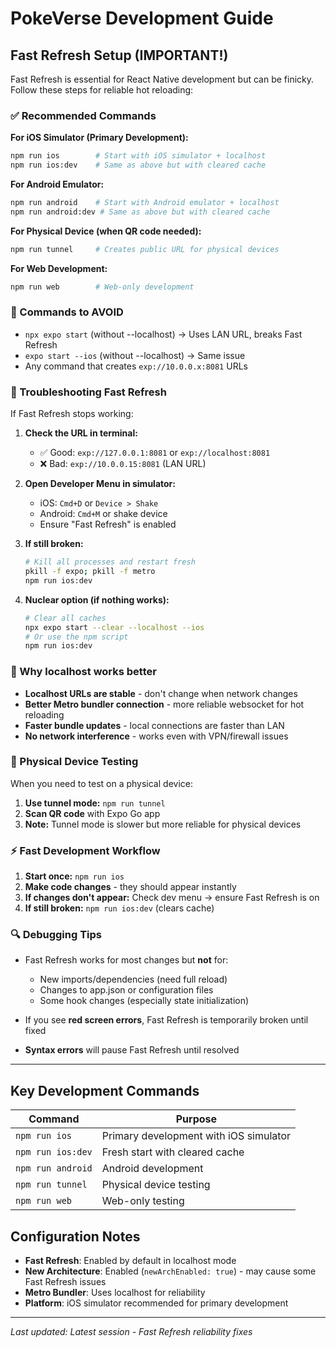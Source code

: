 # PokeVerse Development Guide

## Fast Refresh Setup (IMPORTANT!)

Fast Refresh is essential for React Native development but can be finicky. Follow these steps for reliable hot reloading:

### ✅ Recommended Commands

**For iOS Simulator (Primary Development):**
```bash
npm run ios        # Start with iOS simulator + localhost
npm run ios:dev    # Same as above but with cleared cache
```

**For Android Emulator:**
```bash
npm run android    # Start with Android emulator + localhost  
npm run android:dev # Same as above but with cleared cache
```

**For Physical Device (when QR code needed):**
```bash
npm run tunnel     # Creates public URL for physical devices
```

**For Web Development:**
```bash
npm run web        # Web-only development
```

### 🚫 Commands to AVOID

- `npx expo start` (without --localhost) → Uses LAN URL, breaks Fast Refresh
- `expo start --ios` (without --localhost) → Same issue
- Any command that creates `exp://10.0.0.x:8081` URLs

### 🔧 Troubleshooting Fast Refresh

If Fast Refresh stops working:

1. **Check the URL in terminal:**
   - ✅ Good: `exp://127.0.0.1:8081` or `exp://localhost:8081`
   - ❌ Bad: `exp://10.0.0.15:8081` (LAN URL)

2. **Open Developer Menu in simulator:**
   - iOS: `Cmd+D` or `Device > Shake`
   - Android: `Cmd+M` or shake device
   - Ensure "Fast Refresh" is enabled

3. **If still broken:**
   ```bash
   # Kill all processes and restart fresh
   pkill -f expo; pkill -f metro
   npm run ios:dev
   ```

4. **Nuclear option (if nothing works):**
   ```bash
   # Clear all caches
   npx expo start --clear --localhost --ios
   # Or use the npm script
   npm run ios:dev
   ```

### 🎯 Why localhost works better

- **Localhost URLs are stable** - don't change when network changes
- **Better Metro bundler connection** - more reliable websocket for hot reloading  
- **Faster bundle updates** - local connections are faster than LAN
- **No network interference** - works even with VPN/firewall issues

### 📱 Physical Device Testing

When you need to test on a physical device:

1. **Use tunnel mode:** `npm run tunnel`
2. **Scan QR code** with Expo Go app
3. **Note:** Tunnel mode is slower but more reliable for physical devices

### ⚡ Fast Development Workflow

1. **Start once:** `npm run ios`
2. **Make code changes** - they should appear instantly
3. **If changes don't appear:** Check dev menu → ensure Fast Refresh is on
4. **If still broken:** `npm run ios:dev` (clears cache)

### 🔍 Debugging Tips

- Fast Refresh works for most changes but **not** for:
  - New imports/dependencies (need full reload)
  - Changes to app.json or configuration files
  - Some hook changes (especially state initialization)
  
- If you see **red screen errors**, Fast Refresh is temporarily broken until fixed

- **Syntax errors** will pause Fast Refresh until resolved

---

## Key Development Commands

| Command | Purpose |
|---------|---------|
| `npm run ios` | Primary development with iOS simulator |
| `npm run ios:dev` | Fresh start with cleared cache |
| `npm run android` | Android development |
| `npm run tunnel` | Physical device testing |
| `npm run web` | Web-only testing |

## Configuration Notes

- **Fast Refresh**: Enabled by default in localhost mode
- **New Architecture**: Enabled (`newArchEnabled: true`) - may cause some Fast Refresh issues
- **Metro Bundler**: Uses localhost for reliability
- **Platform**: iOS simulator recommended for primary development

---

*Last updated: Latest session - Fast Refresh reliability fixes*